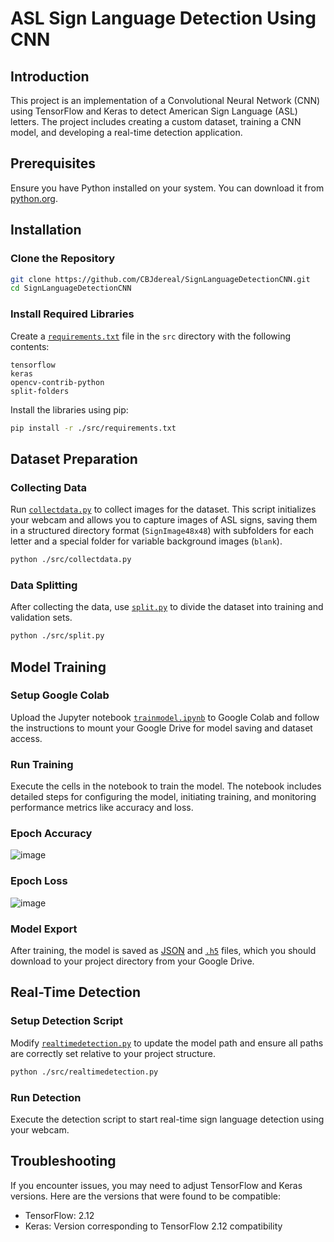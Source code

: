 # ASL Sign Language Detection Using CNN

## Introduction
This project is an implementation of a Convolutional Neural Network (CNN) using TensorFlow and Keras to detect American Sign Language (ASL) letters. The project includes creating a custom dataset, training a CNN model, and developing a real-time detection application.

## Prerequisites
Ensure you have Python installed on your system. You can download it from [python.org](https://www.python.org/downloads/).

## Installation

### Clone the Repository
```bash
git clone https://github.com/CBJdereal/SignLanguageDetectionCNN.git
cd SignLanguageDetectionCNN
```

### Install Required Libraries
Create a [`requirements.txt`](https://github.com/CBJdereal/SignLanguageDetectionCNN/blob/main/src/requirements.txt) file in the `src` directory with the following contents:
```
tensorflow
keras
opencv-contrib-python
split-folders
```

Install the libraries using pip:
```bash
pip install -r ./src/requirements.txt
```

## Dataset Preparation

### Collecting Data
Run [`collectdata.py`](https://github.com/CBJdereal/SignLanguageDetectionCNN/blob/main/src/collectdata.py) to collect images for the dataset. This script initializes your webcam and allows you to capture images of ASL signs, saving them in a structured directory format (`SignImage48x48`) with subfolders for each letter and a special folder for variable background images (`blank`).
```bash
python ./src/collectdata.py
```

### Data Splitting
After collecting the data, use [`split.py`](https://github.com/CBJdereal/SignLanguageDetectionCNN/blob/main/src/split.py) to divide the dataset into training and validation sets.
```bash
python ./src/split.py
```

## Model Training

### Setup Google Colab
Upload the Jupyter notebook [`trainmodel.ipynb`](https://github.com/CBJdereal/SignLanguageDetectionCNN/blob/main/src/trainmodel.ipynb) to Google Colab and follow the instructions to mount your Google Drive for model saving and dataset access.

### Run Training
Execute the cells in the notebook to train the model. The notebook includes detailed steps for configuring the model, initiating training, and monitoring performance metrics like accuracy and loss.

### Epoch Accuracy 
![image](https://github.com/CBJdereal/SignLanguageDetectionCNN/assets/64748236/0114274b-6a6a-474f-a23d-03df3aeebdf4)

### Epoch Loss
![image](https://github.com/CBJdereal/SignLanguageDetectionCNN/assets/64748236/6e54fbee-ad35-4cdc-b781-160802d0c5b4)


### Model Export
After training, the model is saved as [JSON](https://github.com/CBJdereal/SignLanguageDetectionCNN/blob/main/src/signlanguagedetectionmodel48x48.json) and [`.h5`](https://github.com/CBJdereal/SignLanguageDetectionCNN/blob/main/src/signlanguagedetectionmodel48x48.h5) files, which you should download to your project directory from your Google Drive.

## Real-Time Detection

### Setup Detection Script
Modify [`realtimedetection.py`](https://github.com/CBJdereal/SignLanguageDetectionCNN/blob/main/src/realtimedetection.py) to update the model path and ensure all paths are correctly set relative to your project structure.
```bash
python ./src/realtimedetection.py
```

### Run Detection
Execute the detection script to start real-time sign language detection using your webcam.

## Troubleshooting
If you encounter issues, you may need to adjust TensorFlow and Keras versions. Here are the versions that were found to be compatible:
- TensorFlow: 2.12
- Keras: Version corresponding to TensorFlow 2.12 compatibility
